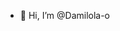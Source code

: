 - 👋 Hi, I’m @Damilola-o
<!-- - 👀 I’m interested in Front-end development, software development and engineering
- 🌱 I’m currently learning javascript, APIs, MySQL
- 💞️ I’m looking to collaborate on any project that combines HTML, CSS and Javascript to produce elegant websites for an interactive and interesting feel -->
<!-- - 📫 How to reach me ... email: damilola.jo72@gmail.com -->

<!---
Dami-o72/Dami-o72 is a ✨ special ✨ repository because its `README.md` (this file) appears on your GitHub profile.
You can click the Preview link to take a look at your changes.
--->
